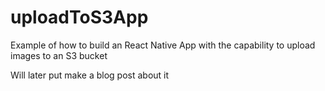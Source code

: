 # uploadToS3App

Example of how to build an React Native App with the capability to upload images to an S3 bucket

Will later put make a blog post about it

